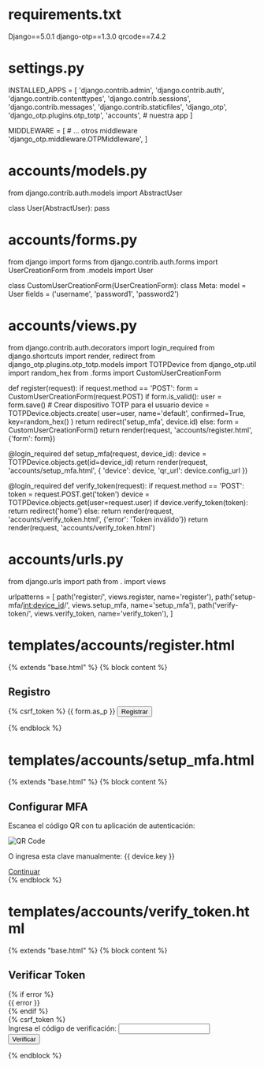 # requirements.txt
Django==5.0.1
django-otp==1.3.0
qrcode==7.4.2

# settings.py
INSTALLED_APPS = [
    'django.contrib.admin',
    'django.contrib.auth',
    'django.contrib.contenttypes',
    'django.contrib.sessions',
    'django.contrib.messages',
    'django.contrib.staticfiles',
    'django_otp',
    'django_otp.plugins.otp_totp',
    'accounts',  # nuestra app
]

MIDDLEWARE = [
    # ... otros middleware
    'django_otp.middleware.OTPMiddleware',
]

# accounts/models.py
from django.contrib.auth.models import AbstractUser

class User(AbstractUser):
    pass

# accounts/forms.py
from django import forms
from django.contrib.auth.forms import UserCreationForm
from .models import User

class CustomUserCreationForm(UserCreationForm):
    class Meta:
        model = User
        fields = ('username', 'password1', 'password2')

# accounts/views.py
from django.contrib.auth.decorators import login_required
from django.shortcuts import render, redirect
from django_otp.plugins.otp_totp.models import TOTPDevice
from django_otp.util import random_hex
from .forms import CustomUserCreationForm

def register(request):
    if request.method == 'POST':
        form = CustomUserCreationForm(request.POST)
        if form.is_valid():
            user = form.save()
            # Crear dispositivo TOTP para el usuario
            device = TOTPDevice.objects.create(
                user=user,
                name='default',
                confirmed=True,
                key=random_hex()
            )
            return redirect('setup_mfa', device.id)
    else:
        form = CustomUserCreationForm()
    return render(request, 'accounts/register.html', {'form': form})

@login_required
def setup_mfa(request, device_id):
    device = TOTPDevice.objects.get(id=device_id)
    return render(request, 'accounts/setup_mfa.html', {
        'device': device,
        'qr_url': device.config_url
    })

@login_required
def verify_token(request):
    if request.method == 'POST':
        token = request.POST.get('token')
        device = TOTPDevice.objects.get(user=request.user)
        if device.verify_token(token):
            return redirect('home')
        else:
            return render(request, 'accounts/verify_token.html', {'error': 'Token inválido'})
    return render(request, 'accounts/verify_token.html')

# accounts/urls.py
from django.urls import path
from . import views

urlpatterns = [
    path('register/', views.register, name='register'),
    path('setup-mfa/<int:device_id>/', views.setup_mfa, name='setup_mfa'),
    path('verify-token/', views.verify_token, name='verify_token'),
]

# templates/accounts/register.html
{% extends "base.html" %}
{% block content %}
<div class="container mt-5">
    <h2>Registro</h2>
    <form method="post">
        {% csrf_token %}
        {{ form.as_p }}
        <button type="submit" class="btn btn-primary">Registrar</button>
    </form>
</div>
{% endblock %}

# templates/accounts/setup_mfa.html
{% extends "base.html" %}
{% block content %}
<div class="container mt-5">
    <h2>Configurar MFA</h2>
    <p>Escanea el código QR con tu aplicación de autenticación:</p>
    <img src="{{ qr_url }}" alt="QR Code">
    <p>O ingresa esta clave manualmente: {{ device.key }}</p>
    <a href="{% url 'verify_token' %}" class="btn btn-primary">Continuar</a>
</div>
{% endblock %}

# templates/accounts/verify_token.html
{% extends "base.html" %}
{% block content %}
<div class="container mt-5">
    <h2>Verificar Token</h2>
    {% if error %}
    <div class="alert alert-danger">{{ error }}</div>
    {% endif %}
    <form method="post">
        {% csrf_token %}
        <div class="form-group">
            <label for="token">Ingresa el código de verificación:</label>
            <input type="text" name="token" class="form-control" required>
        </div>
        <button type="submit" class="btn btn-primary">Verificar</button>
    </form>
</div>
{% endblock %}
